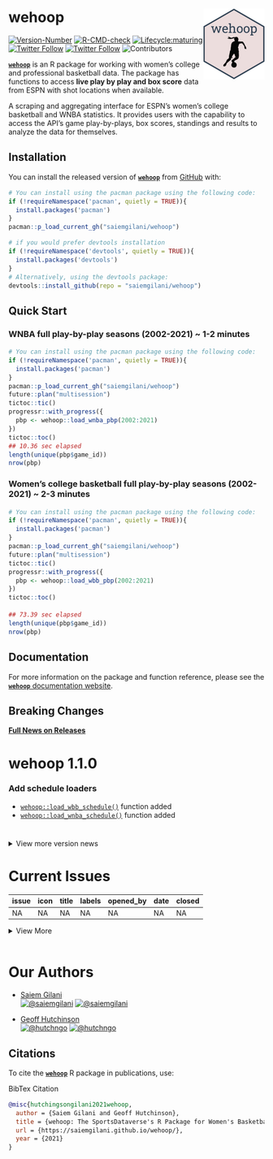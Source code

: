 
# wehoop <a href='http://saiemgilani.github.io/wehoop'><img src="man/figures/logo.png" align="right" height="139"/></a>

<!-- badges: start -->

[![Version-Number](https://img.shields.io/github/r-package/v/saiemgilani/wehoop?label=wehoop&logo=R&logoColor=white&style=for-the-badge)](https://github.com/saiemgilani/wehoop)
[![R-CMD-check](https://img.shields.io/github/workflow/status/saiemgilani/wehoop/R-CMD-check?label=R-CMD-Check&logo=R&logoColor=white&style=for-the-badge)](https://github.com/saiemgilani/wehoop/actions/workflows/R-CMD-check.yaml)
[![Lifecycle:maturing](https://img.shields.io/badge/lifecycle-maturing-blue.svg?style=for-the-badge&logo=github)](https://github.com/saiemgilani/wehoop)
[![Twitter
Follow](https://img.shields.io/twitter/follow/saiemgilani?color=blue&label=%40saiemgilani&logo=twitter&style=for-the-badge)](https://twitter.com/saiemgilani)
[![Twitter
Follow](https://img.shields.io/twitter/follow/hutchngo?color=blue&label=%40hutchngo&logo=twitter&style=for-the-badge)](https://twitter.com/hutchngo)
![Contributors](https://img.shields.io/github/contributors/saiemgilani/wehoop?style=for-the-badge)

<!-- badges: end -->

[**`wehoop`**](http://saiemgilani.github.io/wehoop) is an R package for
working with women’s college and professional basketball data. The
package has functions to access **live play by play and box score** data
from ESPN with shot locations when available.

A scraping and aggregating interface for ESPN’s women’s college
basketball and WNBA statistics. It provides users with the capability to
access the API’s game play-by-plays, box scores, standings and results
to analyze the data for themselves.

## Installation

You can install the released version of
[**`wehoop`**](https://github.com/saiemgilani/wehoop/) from
[GitHub](https://github.com/saiemgilani/wehoop) with:

``` r
# You can install using the pacman package using the following code:
if (!requireNamespace('pacman', quietly = TRUE)){
  install.packages('pacman')
}
pacman::p_load_current_gh("saiemgilani/wehoop")
```

``` r
# if you would prefer devtools installation
if (!requireNamespace('devtools', quietly = TRUE)){
  install.packages('devtools')
}
# Alternatively, using the devtools package:
devtools::install_github(repo = "saiemgilani/wehoop")
```

## Quick Start

### **WNBA full play-by-play seasons (2002-2021) \~ 1-2 minutes**

``` r
# You can install using the pacman package using the following code:
if (!requireNamespace('pacman', quietly = TRUE)){
  install.packages('pacman')
}
pacman::p_load_current_gh("saiemgilani/wehoop")
future::plan("multisession")
tictoc::tic()
progressr::with_progress({
  pbp <- wehoop::load_wnba_pbp(2002:2021)
})
tictoc::toc()
## 10.36 sec elapsed
length(unique(pbp$game_id))
nrow(pbp)
```

### **Women’s college basketball full play-by-play seasons (2002-2021) \~ 2-3 minutes**

``` r
# You can install using the pacman package using the following code:
if (!requireNamespace('pacman', quietly = TRUE)){
  install.packages('pacman')
}
pacman::p_load_current_gh("saiemgilani/wehoop")
future::plan("multisession")
tictoc::tic()
progressr::with_progress({
  pbp <- wehoop::load_wbb_pbp(2002:2021)
})
tictoc::toc()

## 73.39 sec elapsed
length(unique(pbp$game_id))
nrow(pbp)
```

## Documentation

For more information on the package and function reference, please see
the [**`wehoop`** documentation
website](https://saiemgilani.github.io/wehoop/).

## **Breaking Changes**

[**Full News on
Releases**](https://saiemgilani.github.io/wehoop/news/index.html)

# **wehoop 1.1.0**

### **Add schedule loaders**

  - [`wehoop::load_wbb_schedule()`](https://saiemgilani.github.io/wehoop/reference/load_wbb_schedule.html)
    function added
  - [`wehoop::load_wnba_schedule()`](https://saiemgilani.github.io/wehoop/reference/load_wnba_schedule.html)
    function added

# 

<details>

<summary>View more version news</summary>

## **wehoop 1.0.0**

### **Add team box score loaders**

  - [`wehoop::load_wbb_team_box()`](https://saiemgilani.github.io/wehoop/reference/load_wbb_team_box.html)
    function added
  - [`wehoop::load_wnba_team_box()`](https://saiemgilani.github.io/wehoop/reference/load_wnba_team_box.html)
    function added

### **Add player box score loaders**

  - [`wehoop::load_wbb_player_box()`](https://saiemgilani.github.io/wehoop/reference/load_wbb_player_box.html)
    function added
  - [`wehoop::load_wnba_player_box()`](https://saiemgilani.github.io/wehoop/reference/load_wnba_player_box.html)
    function added

### **Standings functions**

  - [`wehoop::espn_wnba_standings()`](https://saiemgilani.github.io/wehoop/reference/espn_wnba_standings.html)
  - [`wehoop::espn_wbb_standings()`](https://saiemgilani.github.io/wehoop/reference/espn_wbb_standings.html)

### **Getting Started vignette**

  - [Getting started with wehoop
    data](https://saiemgilani.github.io/wehoop/articles/getting-started-wehoop.html)

## **wehoop 0.9.2**

  - Added
    [`wehoop::espn_wbb_conferences()`](https://saiemgilani.github.io/wehoop/reference/espn_wbb_conferences.html)
    function

### **Quick fix for update db functions**

### **Dependency pruning**

This update is a non-user facing change to package dependencies to
shrink the list of dependencies.

## **wehoop 0.9.1**

### **Clean names and team returns**

  - All functions have now been given the
    [`janitor::clean_names()`](https://rdrr.io/cran/janitor/man/clean_names.html)
    treatment
  - [`wehoop::espn_wbb_teams()`](https://saiemgilani.github.io/wehoop/reference/espn_wbb_teams.html)
    has updated the returns to be more identity information related only
  - [`wehoop::espn_wnba_teams()`](https://saiemgilani.github.io/wehoop/reference/espn_wnba_teams.html)
    to be more identity information related only
  - All tests were updated

## **wehoop 0.9.0**

### **Loading capabilities added to the package**

  - [`wehoop::load_wbb_pbp()`](https://saiemgilani.github.io/wehoop/reference/load_wbb_pbp.html)
    and
    [`wehoop::update_wbb_db()`](https://saiemgilani.github.io/wehoop/reference/update_wbb_db.html)
    functions added
  - [`wehoop::load_wnba_pbp()`](https://saiemgilani.github.io/wehoop/reference/load_wnba_pbp.html)
    and
    [`wehoop::update_wnba_db()`](https://saiemgilani.github.io/wehoop/reference/update_wnba_db.html)
    functions added

## **wehoop 0.3.0**

### **Dependencies**

  - `R` version 3.5.0 or greater dependency added
  - `purrr` version 0.3.0 or greater dependency added
  - `rvest` version 1.0.0 or greater dependency added
  - `progressr` version 0.6.0 or greater dependency added
  - `usethis` version 1.6.0 or greater dependency added
  - `xgboost` version 1.1.0 or greater dependency added
  - `tidyr` version 1.0.0 or greater dependency added
  - `stringr` version 1.3.0 or greater dependency added
  - `tibble` version 3.0.0 or greater dependency added
  - `furrr` dependency added
  - `future` dependency added

### **Test coverage**

  - Added tests for all ESPN functions \#\#\# **Function Naming
    Convention Change**
  - Similarly, data and metrics sourced from ESPN will begin with
    `espn_` as opposed to `wbb_` or `wnba_`.
  - Data sourced directly from the NCAA website will start the function
    with `ncaa_`

## **v0.2.0**: Support for ESPN’s WNBA game data

See the following six functions: -
[`wehoop::wnba_espn_game_all()`](https://saiemgilani.github.io/wehoop/reference/wnba_espn_game_all.html)
-
[`wehoop::wnba_espn_pbp()`](https://saiemgilani.github.io/wehoop/reference/wnba_espn_pbp.html)
-
[`wehoop::wnba_espn_team_box()`](https://saiemgilani.github.io/wehoop/reference/wnba_espn_team_box.html)
-
[`wehoop::wnba_espn_player_box()`](https://saiemgilani.github.io/wehoop/reference/wnba_espn_player_box.html)
-
[`wehoop::wnba_espn_teams()`](https://saiemgilani.github.io/wehoop/reference/wnba_espn_teams.html)
-
[`wehoop::wnba_espn_scoreboard()`](https://saiemgilani.github.io/wehoop/reference/wnba_espn_scoreboard.html)

## **v0.1.0**: Support for ESPN’s women’s college basketball game data and NCAA NET Rankings

See the following eight functions: -
[`wehoop::wbb_espn_game_all()`](https://saiemgilani.github.io/wehoop/reference/wbb_espn_game_all.html)
-
[`wehoop::wbb_espn_pbp()`](https://saiemgilani.github.io/wehoop/reference/wbb_espn_pbp.html)
-
[`wehoop::wbb_espn_team_box()`](https://saiemgilani.github.io/wehoop/reference/wbb_espn_team_box.html)

  - [`wehoop::wbb_espn_player_box()`](https://saiemgilani.github.io/wehoop/reference/wbb_espn_player_box.html)

  - [`wehoop::wbb_espn_teams()`](https://saiemgilani.github.io/wehoop/reference/wbb_espn_teams.html)

<!-- - [```wehoop::wbb_espn_conferences()```](https://saiemgilani.github.io/wehoop/reference/wbb_espn_conferences.html)  -->

  - [`wehoop::wbb_espn_scoreboard()`](https://saiemgilani.github.io/wehoop/reference/wbb_espn_scoreboard.html)
  - [`wehoop::wbb_ncaa_NET_rankings()`](https://saiemgilani.github.io/wehoop/reference/wbb_ncaa_NET_rankings.html)
  - [`wehoop::wbb_rankings()`](https://saiemgilani.github.io/wehoop/reference/wbb_rankings.html)

</details>

# Current Issues

| issue | icon | title | labels | opened\_by | date | closed |
| :---- | :--- | :---- | :----- | :--------- | :--- | :----- |
| NA    | NA   | NA    | NA     | NA         | NA   | NA     |

<details>

<summary>View More</summary>

| issue | icon                                                                                                                                         | title                                                                                                                             | labels | opened\_by                                    | date       | closed              |
| :---- | :------------------------------------------------------------------------------------------------------------------------------------------- | :-------------------------------------------------------------------------------------------------------------------------------- | :----- | :-------------------------------------------- | :--------- | :------------------ |
| 8     | <span title="Merged Pull Request"><img src="https://github.com/yonicd/issue/blob/master/inst/icons/pull-request-merged.png?raw=true"></span> | <span title="We exporting the schedule loading functions">[Schedule loaders](https://github.com/saiemgilani/wehoop/pull/8)</span> |        | [saiemgilani](https://github.com/saiemgilani) | 2021-06-26 | 2021-06-26 00:30:11 |

</details>

<br>

# **Our Authors**

  - [Saiem Gilani](https://twitter.com/saiemgilani)  
    <a href="https://twitter.com/saiemgilani" target="blank"><img src="https://img.shields.io/twitter/follow/saiemgilani?color=blue&label=%40saiemgilani&logo=twitter&style=for-the-badge" alt="@saiemgilani" /></a>
    <a href="https://github.com/saiemgilani" target="blank"><img src="https://img.shields.io/github/followers/saiemgilani?color=eee&logo=Github&style=for-the-badge" alt="@saiemgilani" /></a>

  - [Geoff Hutchinson](https://twitter.com/hutchngo)  
    <a href="https://twitter.com/hutchngo" target="blank"><img src="https://img.shields.io/twitter/follow/hutchngo?color=blue&label=%40hutchngo&logo=twitter&style=for-the-badge" alt="@hutchngo" /></a>
    <a href="https://github.com/hutchngo" target="blank"><img src="https://img.shields.io/github/followers/hutchngo?color=eee&logo=Github&style=for-the-badge" alt="@hutchngo" /></a>

## **Citations**

To cite the [**`wehoop`**](https://saiemgilani.github.io/wehoop/) R
package in publications, use:

BibTex Citation

``` bibtex
@misc{hutchingsongilani2021wehoop,
  author = {Saiem Gilani and Geoff Hutchinson},
  title = {wehoop: The SportsDataverse's R Package for Women's Basketball Data.},
  url = {https://saiemgilani.github.io/wehoop/},
  year = {2021}
}
```
